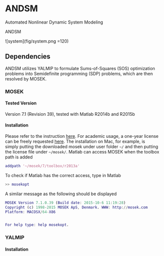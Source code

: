# ANDSM 
Automated Nonlinear Dynamic System Modeling

ANDSM 

![system](fig/system.png =120)

## Dependencies

ANDSM utilizes YALMIP to formulate Sums-of-Squares (SOS) optimization problems into Semidefinite programming (SDP) problems,
which are then resolved by MOSEK.

### MOSEK

#### Tested Version

Version 7.1 (Revision 39), tested with Matlab R2014b and R2015b

#### Installation

Please refer to the instruction [here](http://docs.mosek.com/7.0/toolbox/Installation.html).
For academic usage, a one-year license can be freely requested [here](https://www.mosek.com/resources/academic-license).
The installation on Mac, for example, is simply putting the downloaded mosek under user folder `~/`
and then putting the license file under `~/mosek/`.
Matlab can access MOSEK when the toolbox path is added
```matlab
addpath '~/mosek/7/toolbox/r2013a'
```

To check if Matlab has the correct access, type in Matlab
```matlab
>> mosekopt
```

A similar message as the following should be displayed 
```matlab
MOSEK Version 7.1.0.39 (Build date: 2015-10-6 11:19:28)
Copyright (c) 1998-2015 MOSEK ApS, Denmark. WWW: http://mosek.com
Platform: MACOSX/64-X86


For help type: help mosekopt.
```

### YALMIP

#### Installation


##  
